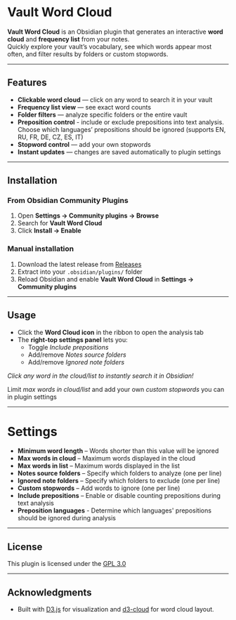# Vault Word Cloud

**Vault Word Cloud** is an Obsidian plugin that generates an interactive **word cloud** and **frequency list** from your notes.  
Quickly explore your vault’s vocabulary, see which words appear most often, and filter results by folders or custom stopwords.

---

## Features

- **Clickable word cloud** — click on any word to search it in your vault  
- **Frequency list view** — see exact word counts  
- **Folder filters** — analyze specific folders or the entire vault
- **Preposition control** - include or exclude prepositions into text analysis. Choose which languages’ prepositions should be ignored (supports EN, RU, FR, DE, CZ, ES, IT) 
- **Stopword control** — add your own stopwords  
- **Instant updates** — changes are saved automatically to plugin settings  

---

## Installation

### From Obsidian Community Plugins
1. Open **Settings → Community plugins → Browse**  
2. Search for **Vault Word Cloud**  
3. Click **Install → Enable**

### Manual installation
1. Download the latest release from [Releases](https://github.com/FeDuck113/vault-word-cloud/releases)  
2. Extract into your `.obsidian/plugins/` folder
3. Reload Obsidian and enable **Vault Word Cloud** in **Settings → Community plugins**

---

## Usage

- Click the **Word Cloud icon** in the ribbon to open the analysis tab  
- The **right-top settings panel** lets you:  
    - Toggle *Include prepositions*  
    - Add/remove *Notes source folders*  
    - Add/remove *Ignored note folders*    

*Click any word in the cloud/list to instantly search it in Obsidian!*

Limit *max words in cloud/list* and add your own *custom stopwords* you can in plugin settings 

---

# Settings
 
- **Minimum word length** – Words shorter than this value will be ignored 
- **Max words in cloud** – Maximum words displayed in the cloud  
- **Max words in list** – Maximum words displayed in the list  
- **Notes source folders** – Specify which folders to analyze (one per line)  
- **Ignored note folders** – Specify which folders to exclude (one per line)  
- **Custom stopwords** – Add words to ignore (one per line) 
- **Include prepositions** – Enable or disable counting prepositions during text analysis
- **Preposition languages** - Determine which languages' prepositions should be ignored during analysis

---


## License

This plugin is licensed under the [GPL 3.0](LICENSE)

---

## Acknowledgments

- Built with [D3.js](https://d3js.org/) for visualization and [d3-cloud](https://github.com/jasondavies/d3-cloud) for word cloud layout.